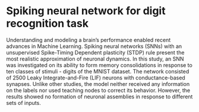 # Spiking neural network for digit recognition task 
Understanding and modeling a brain’s performance enabled recent advances in Machine Learning. Spiking neural networks (SNNs) with an unsupervised Spike-Timing Dependent plasticity (STDP) rule present the most realistic approximation of neuronal dynamics. In this study, an SNN was investigated on its ability to form memory consolidations in response to ten classes of stimuli - digits of the MNIST dataset. The network consisted of 2500 Leaky Integrate-and-Fire (LIF) neurons with conductance-based synapses. Unlike other studies, the model neither received any information on the labels nor used teaching nodes to correct its behavior. However, the results showed no formation of neuronal assemblies in response to different sets of inputs.
